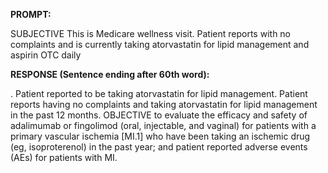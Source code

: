 **PROMPT:**

SUBJECTIVE This is Medicare wellness visit. Patient reports with no complaints and is currently taking atorvastatin for lipid management and aspirin OTC daily

**RESPONSE (Sentence ending after 60th word):**

.  Patient reported to be taking atorvastatin for lipid management. Patient reports having no complaints and taking atorvastatin for lipid management in the past 12 months. OBJECTIVE to evaluate the efficacy and safety of adalimumab or fingolimod (oral, injectable, and vaginal) for patients with a primary vascular ischemia [MI.1] who have been taking an ischemic drug (eg, isoproterenol) in the past year; and patient reported adverse events (AEs) for patients with MI. 